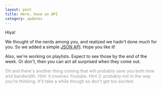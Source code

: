 ```yaml
---
layout: post
title: Here, have an API
category: updates
---
```


Hiya!

We thought of the nerds among you, and realized we hadn't done much for you. So we added a simple [JSON API](http://eqbeats.org/api). Hope you like it!

Also, we're working on playlists. Expect to see those by the end of the week. Or don't, then you can act all surprised when they come out.

<p style="color: #999;">Oh and there's another thing coming that will probably save you both time and bandwidth. Hint: it involves Youtube. Hint 2: probably not in the way you're thinking. It'll take a while though so don't get too excited.</p>
